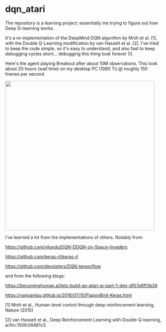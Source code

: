 # dqn_atari
The repository is a learning project; essentially me trying to figure out how Deep Q-learning works. 

It's a re-implementation of the DeepMind DQN algorithm by Mnih et al. [1], with the Double Q-Learning modification by van Hasselt et al. [2]. I've tried to keep the code simple, so it's easy to understand, and also fast to keep debugging cycles short... debugging this thing took forever (!).

Here's the agent playing Breakout after about 10M observations. This took about 20 hours (wall time) on my desktop PC (1080 Ti) @ roughly 150 frames per second. 

<img src="assets/breakout_399_decimated.gif" width="480">

I've learned a lot from the implementations of others. Notably from:

https://github.com/yilundu/DQN-DDQN-on-Space-Invaders

https://github.com/keras-rl/keras-rl

https://github.com/devsisters/DQN-tensorflow

and from the following blogs:

https://becominghuman.ai/lets-build-an-atari-ai-part-1-dqn-df57e8ff3b26

https://yanpanlau.github.io/2016/07/10/FlappyBird-Keras.html

[1] Mnih et al., Human-level control through deep reinforcement learning, Nature (2015)

[2] van Hasselt et al., Deep Reinforcement Learning with Double Q-learning, arXiv:1509.06461v3

